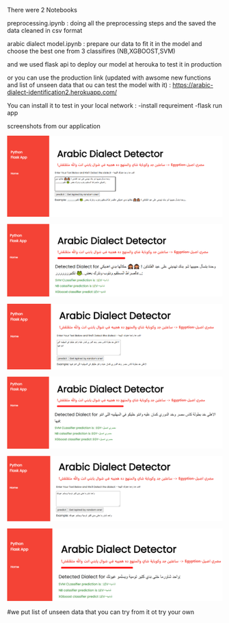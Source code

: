 There were 2 Notebooks

preprocessing.ipynb : doing all the preprocessing steps  and the saved the data cleaned in csv format

arabic dialect model.ipynb :  prepare our data to fit it in the model  and choose the best one from 3 classifires (NB,XGBOOST,SVM)


and we used flask api to deploy our model at herouka to test it in production

or you can use the production link (updated with awsome new functions and list of unseen data that ou can test the model with it) :
https://arabic-dialect-identification2.herokuapp.com/

You can install it to test in your local network :
-install requreiment
-flask run app

screenshots from our application

![](images/1.png)

![](images/2.png)


![](images/3.png)

![](images/4.png)


![](images/5.png)

![](images/6.png)


#we put list of unseen data that you can try from it ot try your own


